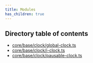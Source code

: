 ```yaml
---
title: Modules
has_children: true
---
```


<h2 class="text-delta">Directory table of contents</h2>

- [core/base/clock/global-clock.ts](/gg-web-engine/modules/core/base/clock/global-clock.ts)
- [core/base/clock/i-clock.ts](/gg-web-engine/modules/core/base/clock/i-clock.ts)
- [core/base/clock/pausable-clock.ts](/gg-web-engine/modules/core/base/clock/pausable-clock.ts)

